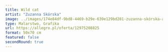 ```yaml
---
title: Wild cat
artist: "Zuzanna Skórska"
image: ../images/174e84df-9bd8-4469-b29e-639e129bd281-zuzanna-skórska-alicja-kucharska.jpeg
type: Malarstwo, Grafika
url: https://allegro.pl/oferta/12975208825
format: 50x70 cm
featured: false
secondRound: true
---
```

